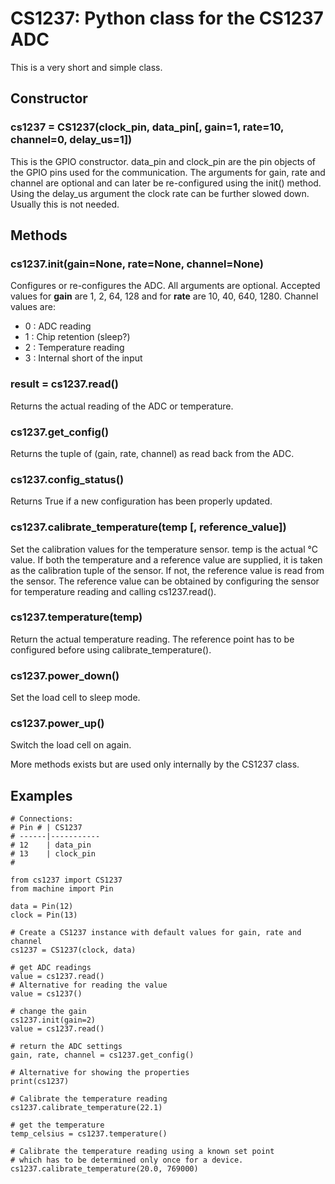 # CS1237: Python class for the CS1237 ADC

This is a very short and simple class.

## Constructor

### cs1237 = CS1237(clock_pin, data_pin[, gain=1, rate=10, channel=0, delay_us=1])

This is the GPIO constructor. data_pin and clock_pin are the pin objects
of the GPIO pins used for the communication. The arguments for gain, rate and channel
are optional and can later be re-configured using the init() method.
Using the delay_us argument the clock rate can be further slowed down.
Usually this is not needed.

## Methods

### cs1237.init(gain=None, rate=None, channel=None)

Configures or re-configures the ADC. All arguments are optional.
Accepted values for **gain** are 1, 2, 64, 128 and for
**rate** are 10, 40, 640, 1280.
Channel values are:

- 0 : ADC reading
- 1 : Chip retention (sleep?)
- 2 : Temperature reading
- 3 : Internal short of the input

### result = cs1237.read()

Returns the actual reading of the ADC or temperature.


### cs1237.get_config()

Returns the tuple of (gain, rate, channel) as read back from the ADC.


### cs1237.config_status()

Returns True if a new configuration has been properly updated.

### cs1237.calibrate_temperature(temp [, reference_value])

Set the calibration values for the temperature sensor. temp is the actual
°C value. If both the temperature and a reference value are supplied,
it is taken as the calibration tuple of the sensor. If not, the
reference value is read from the sensor.
The reference value can be obtained by configuring the sensor for temperature
reading and calling cs1237.read().

### cs1237.temperature(temp)

Return the actual temperature reading. The reference point has to be
configured before using calibrate_temperature().

### cs1237.power_down()

Set the load cell to sleep mode.

### cs1237.power_up()

Switch the load cell on again.

More methods exists but are used only internally by the CS1237 class.

## Examples


```
# Connections:
# Pin # | CS1237
# ------|-----------
# 12    | data_pin
# 13    | clock_pin
#

from cs1237 import CS1237
from machine import Pin

data = Pin(12)
clock = Pin(13)

# Create a CS1237 instance with default values for gain, rate and channel
cs1237 = CS1237(clock, data)

# get ADC readings
value = cs1237.read()
# Alternative for reading the value
value = cs1237()

# change the gain
cs1237.init(gain=2)
value = cs1237.read()

# return the ADC settings
gain, rate, channel = cs1237.get_config()

# Alternative for showing the properties
print(cs1237)

# Calibrate the temperature reading
cs1237.calibrate_temperature(22.1)

# get the temperature
temp_celsius = cs1237.temperature()

# Calibrate the temperature reading using a known set point
# which has to be determined only once for a device.
cs1237.calibrate_temperature(20.0, 769000)

```
